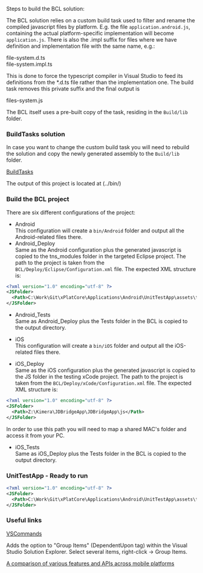 ﻿Steps to build the BCL solution:

The BCL solution relies on a custom build task used to filter and rename the compiled javascript files by platform. 
E.g. the file `application.android.js`, containing the actual platform-specific implementation will become `application.js`.
There is also the .impl suffix for files where we have definition and implementation file with the same name, e.g.:

file-system.d.ts <br/>
file-system.impl.ts

This is done to force the typescript compiler in Visual Studio to feed its definitions from the *.d.ts file rather than the implementation one.
The build task removes this private suffix and the final output is

files-system.js

The BCL itself uses a pre-built copy of the task, residing in the `Build/lib` folder.

### BuildTasks solution 

In case you want to change the custom build task you will need to rebuild the solution and copy the newly generated assembly to the `Build/lib` folder.

[BuildTasks](https://github.com/telerik/xPlatCore/tree/master/Build/Tasks)

The output of this project is located at (../bin/)

### Build the BCL project

There are six different configurations of the project:

- Android <br/>
   This configuration will create a `bin/Android` folder and output all the Android-related files there.
- Android_Deploy <br/>
   Same as the Android configuration plus the generated javascript is copied to the tns_modules folder in the targeted Eclipse project.
   The path to the project is taken from the `BCL/Deploy/Eclipse/Configuration.xml` file. The expected XML structure is:

```xml
<?xml version="1.0" encoding="utf-8" ?>
<JSFolder>
  <Path>C:\Work\Git\xPlatCore\Applications\Android\UnitTestApp\assets\tns_modules</Path>
</JSFolder>
```

- Android_Tests <br/>
   Same as Android_Deploy plus the Tests folder in the BCL is copied to the output directory.

- iOS <br/>
   This configuration will create a `bin/iOS` folder and output all the iOS-related files there.

- iOS_Deploy <br/>
   Same as the iOS configuration plus the generated javascript is copied to the JS folder in the testing xCode project. 
   The path to the project is taken from the `BCL/Deploy/xCode/Configuration.xml` file. The expected XML structure is:

```xml
<?xml version="1.0" encoding="utf-8" ?>
<JSFolder>
  <Path>Z:\Kimera\JDBridgeApp\JDBridgeApp\js</Path>
</JSFolder>
```
   In order to use this path you will need to map a shared MAC's folder and access it from your PC.

- iOS_Tests <br/> 
   Same as iOS_Deploy plus the Tests folder in the BCL is copied to the output directory.   
   
### UnitTestApp - Ready to run
```xml
<?xml version="1.0" encoding="utf-8" ?>
<JSFolder>
  <Path>C:\Work\Git\xPlatCore\Applications\Android\UnitTestApp\assets\tns_modules</Path>
</JSFolder> 
```

### Useful links

[VSCommands](http://vscommands.squaredinfinity.com/)

Adds the option to "Group Items" (DependentUpon tag) within the Visual Studio Solution Explorer. Select several items, right-click -> Group Items.

[A comparison of various features and APIs across mobile platforms](https://github.com/w3c-webmob/web-api-gap/blob/master/features/compass.md)

